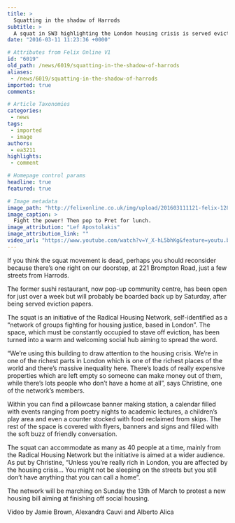 ```yaml
---
title: >
  Squatting in the shadow of Harrods
subtitle: >
  A squat in SW3 highlighting the London housing crisis is served eviction papers
date: "2016-03-11 11:23:36 +0000"

# Attributes from Felix Online V1
id: "6019"
old_path: /news/6019/squatting-in-the-shadow-of-harrods
aliases:
 - /news/6019/squatting-in-the-shadow-of-harrods
imported: true
comments:

# Article Taxonomies
categories:
 - news
tags:
 - imported
 - image
authors:
 - ea3211
highlights:
 - comment

# Homepage control params
headline: true
featured: true

# Image metadata
image_path: "http://felixonline.co.uk/img/upload/201603111121-felix-12833275_971574509558882_307790599_n.jpg"
image_caption: >
  Fight the power! Then pop to Pret for lunch.
image_attribution: "Lef Apostolakis"
image_attribution_link: ""
video_url: "https://www.youtube.com/watch?v=Y_X-hL5bhKg&feature=youtu.be"
---
```


If you think the squat movement is dead, perhaps you should reconsider because there’s one right on our doorstep, at 221 Brompton Road, just a few streets from Harrods.

The former sushi restaurant, now pop-up community centre, has been open for just over a week but will probably be boarded back up by Saturday, after being served eviction papers.

The squat is an initiative of the Radical Housing Network, self-identified as a “network of groups fighting for housing justice, based in London”. The space, which must be constantly occupied to stave off eviction, has been turned into a warm and welcoming social hub aiming to spread the word.

“We’re using this building to draw attention to the housing crisis. We’re in one of the richest parts in London which is one of the richest places of the world and there’s massive inequality here. There’s loads of really expensive properties which are left empty so someone can make money out of them, while there’s lots people who don’t have a home at all”, says Christine, one of the network’s members.

Within you can find a pillowcase banner making station, a calendar filled with events ranging from poetry nights to academic lectures, a children’s play area and even a counter stocked with food reclaimed from skips. The rest of the space is covered with flyers, banners and signs and filled with the soft buzz of friendly conversation.

The squat can accommodate as many as 40 people at a time, mainly from the Radical Housing Network but the initiative is aimed at a wider audience. As put by Christine, “Unless you’re really rich in London, you are affected by the housing crisis… You might not be sleeping on the streets but you still don’t have anything that you can call a home”.

The network will be marching on Sunday the 13th of March to protest a new housing bill aiming at finishing off social housing.

Video by Jamie Brown, Alexandra Cauvi and Alberto Alica
